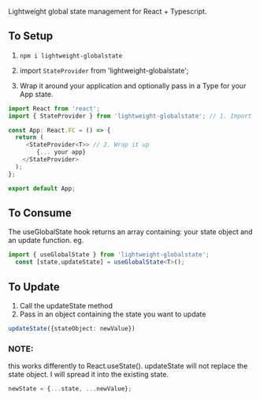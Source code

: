 Lightweight global state management for React + Typescript.



## To Setup

1. `npm i lightweight-globalstate`

1. import `StateProvider` from 'lightweight-globalstate';

1. Wrap it around your application and optionally pass in a Type for your App state.


```typescript
import React from 'react';
import { StateProvider } from 'lightweight-globalstate'; // 1. Import

const App: React.FC = () => {
  return (
     <StateProvider<T>> // 2. Wrap it up
        {... your app}
    </StateProvider>
  );
};

export default App;

```

## To Consume

The useGlobalState hook returns an array containing: your state object and an update function. eg.

```typescript
import { useGlobalState } from 'lightweight-globalstate';
  const [state,updateState] = useGlobalState<T>(); 
```

## To Update

1. Call the updateState method
2. Pass in an object containing the state you want to update


``` typescript
updateState({stateObject: newValue})
```

### NOTE:

 this works differently to React.useState().
updateState will not replace the state object. I will spread it into the existing state.


``` typescript
newState = {...state, ...newValue};
```
